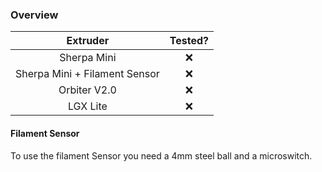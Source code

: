 ### Overview


Extruder        |  Tested?
:-------------------------:|:-------------------------:
Sherpa Mini  |   :x:
Sherpa Mini + Filament Sensor |   :x:
Orbiter V2.0 |   :x:
LGX Lite |   :x:

#### Filament Sensor

To use the filament Sensor you need a 4mm steel ball and a microswitch.